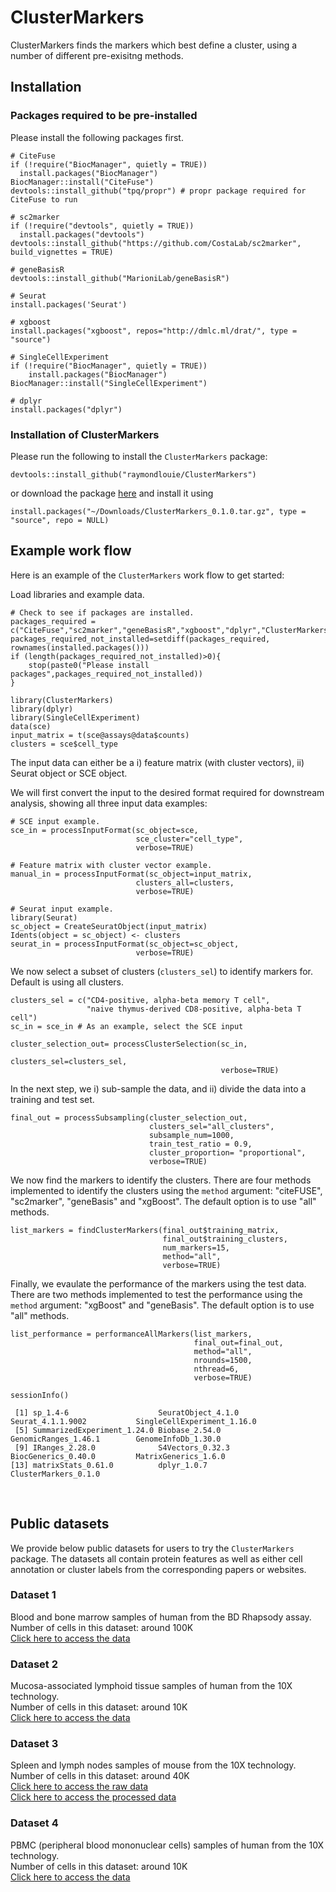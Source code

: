 # ClusterMarkers
 
ClusterMarkers finds the markers which best define a cluster, using a number of different pre-exisitng methods.

## Installation

### Packages required to be pre-installed

Please install the following packages first. 

```{r}
# CiteFuse
if (!require("BiocManager", quietly = TRUE))
  install.packages("BiocManager")
BiocManager::install("CiteFuse")
devtools::install_github("tpq/propr") # propr package required for CiteFuse to run

# sc2marker
if (!require("devtools", quietly = TRUE))
  install.packages("devtools")
devtools::install_github("https://github.com/CostaLab/sc2marker", build_vignettes = TRUE)

# geneBasisR
devtools::install_github("MarioniLab/geneBasisR") 

# Seurat
install.packages('Seurat')

# xgboost
install.packages("xgboost", repos="http://dmlc.ml/drat/", type = "source")

# SingleCellExperiment
if (!require("BiocManager", quietly = TRUE))
    install.packages("BiocManager")
BiocManager::install("SingleCellExperiment")

# dplyr
install.packages("dplyr")
```

### Installation of ClusterMarkers

Please run the following to install the `ClusterMarkers` package:
```
devtools::install_github("raymondlouie/ClusterMarkers") 
```
or download the package [here](https://www.dropbox.com/s/5dz53xqcp5u4sf4/ClusterMarkers_0.1.0.tar.gz?dl=0) and install it using
```
install.packages("~/Downloads/ClusterMarkers_0.1.0.tar.gz", type = "source", repo = NULL)
```

## Example work flow

Here is an example of the `ClusterMarkers` work flow to get started:

Load libraries and example data.
```{r}
# Check to see if packages are installed.
packages_required = c("CiteFuse","sc2marker","geneBasisR","xgboost","dplyr","ClusterMarkers")
packages_required_not_installed=setdiff(packages_required, rownames(installed.packages()))
if (length(packages_required_not_installed)>0){
    stop(paste0("Please install packages",packages_required_not_installed))
}

library(ClusterMarkers)
library(dplyr)
library(SingleCellExperiment)
data(sce)
input_matrix = t(sce@assays@data$counts)
clusters = sce$cell_type
```

The input data can  either be a i) feature matrix (with cluster vectors), ii) Seurat object or SCE object. 

We will first convert the input to the desired format required for downstream analysis, showing all three input data examples:
```{r}
# SCE input example. 
sce_in = processInputFormat(sc_object=sce,
                            sce_cluster="cell_type",
                            verbose=TRUE)

# Feature matrix with cluster vector example.                            
manual_in = processInputFormat(sc_object=input_matrix,
                            clusters_all=clusters,
                            verbose=TRUE)                           

# Seurat input example.
library(Seurat)
sc_object = CreateSeuratObject(input_matrix)
Idents(object = sc_object) <- clusters
seurat_in = processInputFormat(sc_object=sc_object,
                            verbose=TRUE)
```

We now select a subset of clusters (`clusters_sel`) to identify markers for. Default is using all clusters.
```{r}
clusters_sel = c("CD4-positive, alpha-beta memory T cell",
                 "naive thymus-derived CD8-positive, alpha-beta T cell")
sc_in = sce_in # As an example, select the SCE input

cluster_selection_out= processClusterSelection(sc_in,
                                               clusters_sel=clusters_sel,
                                               verbose=TRUE)
```   

In the next step, we i) sub-sample  the data, and ii) divide the data into a training and test set.
```{r}
final_out = processSubsampling(cluster_selection_out,
                               clusters_sel="all_clusters",
                               subsample_num=1000,
                               train_test_ratio = 0.9,
                               cluster_proportion= "proportional",
                               verbose=TRUE)
```

We now find the markers to identify the clusters. There are four methods implemented to identify the clusters using the `method` argument:  "citeFUSE", "sc2marker", "geneBasis" and "xgBoost". The default option is to use "all" methods. 
```{r}
list_markers = findClusterMarkers(final_out$training_matrix,
                                  final_out$training_clusters,
                                  num_markers=15,
                                  method="all",
                                  verbose=TRUE)
```

Finally, we  evaulate the performance of the markers using the test data. There are two methods implemented to test the performance using the `method` argument:  "xgBoost" and "geneBasis". The default option is to use "all" methods. 
```{r}
list_performance = performanceAllMarkers(list_markers,
                                         final_out=final_out,
                                         method="all",
                                         nrounds=1500,
                                         nthread=6,
                                         verbose=TRUE)
```

```{r}
sessionInfo()
```

```
 [1] sp_1.4-6                    SeuratObject_4.1.0          Seurat_4.1.1.9002           SingleCellExperiment_1.16.0
 [5] SummarizedExperiment_1.24.0 Biobase_2.54.0              GenomicRanges_1.46.1        GenomeInfoDb_1.30.0        
 [9] IRanges_2.28.0              S4Vectors_0.32.3            BiocGenerics_0.40.0         MatrixGenerics_1.6.0       
[13] matrixStats_0.61.0          dplyr_1.0.7                 ClusterMarkers_0.1.0 
```

<br>

## Public datasets
We provide below public datasets for users to try the `ClusterMarkers` package. The datasets all contain protein features as well as either cell annotation or cluster labels from the corresponding papers or websites.

### Dataset 1
Blood and bone marrow samples of human from the BD Rhapsody assay.<br>
Number of cells in this dataset: around 100K<br>
[Click here to access the data](https://cellxgene.cziscience.com/collections/93eebe82-d8c3-41bc-a906-63b5b5f24a9d)<br>

### Dataset 2
Mucosa-associated lymphoid tissue samples of human from the 10X technology.<br>
Number of cells in this dataset: around 10K<br>
[Click here to access the data](https://support.10xgenomics.com/single-cell-gene-expression/datasets/3.0.0/malt_10k_protein_v3)<br>

### Dataset 3
Spleen and lymph nodes samples of mouse from the 10X technology.<br>
Number of cells in this dataset: around 40K<br>
[Click here to access the raw data](https://www.ncbi.nlm.nih.gov/geo/query/acc.cgi?acc=GSE150599)<br>
[Click here to access the processed data](https://github.com/YosefLab/totalVI_reproducibility/)<br>

### Dataset 4
PBMC (peripheral blood mononuclear cells) samples of human from the 10X technology.<br>
Number of cells in this dataset: around 10K<br>
[Click here to access the data](https://support.10xgenomics.com/single-cell-gene-expression/datasets/3.0.0/pbmc_10k_protein_v3)<br>


